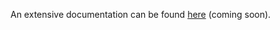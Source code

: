 <!-- Please provide a short overview of the features of this service.-->

An extensive documentation can be found [here](...) (coming soon).